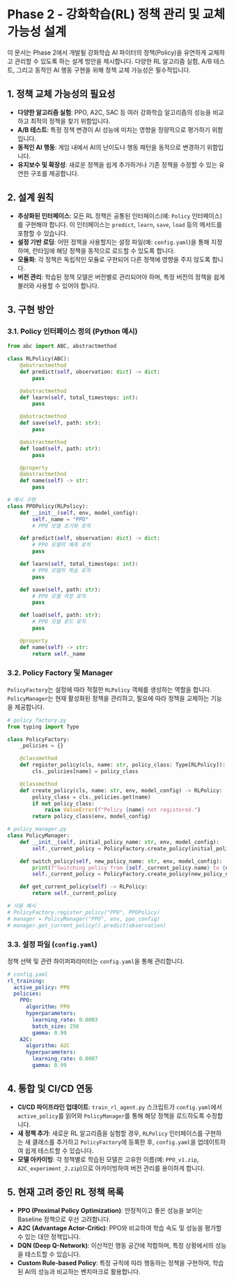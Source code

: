 # Phase 2 - 강화학습(RL) 정책 관리 및 교체 가능성 설계

이 문서는 Phase 2에서 개발될 강화학습 AI 파이터의 정책(Policy)을 유연하게 교체하고 관리할 수 있도록 하는 설계 방안을 제시합니다. 다양한 RL 알고리즘 실험, A/B 테스트, 그리고 동적인 AI 행동 구현을 위해 정책 교체 가능성은 필수적입니다.

## 1. 정책 교체 가능성의 필요성

*   **다양한 알고리즘 실험**: PPO, A2C, SAC 등 여러 강화학습 알고리즘의 성능을 비교하고 최적의 정책을 찾기 위함입니다.
*   **A/B 테스트**: 특정 정책 변경이 AI 성능에 미치는 영향을 정량적으로 평가하기 위함입니다.
*   **동적인 AI 행동**: 게임 내에서 AI의 난이도나 행동 패턴을 동적으로 변경하기 위함입니다.
*   **유지보수 및 확장성**: 새로운 정책을 쉽게 추가하거나 기존 정책을 수정할 수 있는 유연한 구조를 제공합니다.

## 2. 설계 원칙

*   **추상화된 인터페이스**: 모든 RL 정책은 공통된 인터페이스(예: `Policy` 인터페이스)를 구현해야 합니다. 이 인터페이스는 `predict`, `learn`, `save`, `load` 등의 메서드를 포함할 수 있습니다.
*   **설정 기반 로딩**: 어떤 정책을 사용할지는 설정 파일(예: `config.yaml`)을 통해 지정하며, 런타임에 해당 정책을 동적으로 로드할 수 있도록 합니다.
*   **모듈화**: 각 정책은 독립적인 모듈로 구현되어 다른 정책에 영향을 주지 않도록 합니다.
*   **버전 관리**: 학습된 정책 모델은 버전별로 관리되어야 하며, 특정 버전의 정책을 쉽게 불러와 사용할 수 있어야 합니다.

## 3. 구현 방안

### 3.1. Policy 인터페이스 정의 (Python 예시)

```python
from abc import ABC, abstractmethod

class RLPolicy(ABC):
    @abstractmethod
    def predict(self, observation: dict) -> dict:
        pass

    @abstractmethod
    def learn(self, total_timesteps: int):
        pass

    @abstractmethod
    def save(self, path: str):
        pass

    @abstractmethod
    def load(self, path: str):
        pass

    @property
    @abstractmethod
    def name(self) -> str:
        pass

# 예시 구현
class PPOPolicy(RLPolicy):
    def __init__(self, env, model_config):
        self._name = "PPO"
        # PPO 모델 초기화 로직

    def predict(self, observation: dict) -> dict:
        # PPO 모델의 예측 로직
        pass

    def learn(self, total_timesteps: int):
        # PPO 모델의 학습 로직
        pass

    def save(self, path: str):
        # PPO 모델 저장 로직
        pass

    def load(self, path: str):
        # PPO 모델 로드 로직
        pass

    @property
    def name(self) -> str:
        return self._name
```

### 3.2. Policy Factory 및 Manager

`PolicyFactory`는 설정에 따라 적절한 `RLPolicy` 객체를 생성하는 역할을 합니다. `PolicyManager`는 현재 활성화된 정책을 관리하고, 필요에 따라 정책을 교체하는 기능을 제공합니다.

```python
# policy_factory.py
from typing import Type

class PolicyFactory:
    _policies = {}

    @classmethod
    def register_policy(cls, name: str, policy_class: Type[RLPolicy]):
        cls._policies[name] = policy_class

    @classmethod
    def create_policy(cls, name: str, env, model_config) -> RLPolicy:
        policy_class = cls._policies.get(name)
        if not policy_class:
            raise ValueError(f"Policy {name} not registered.")
        return policy_class(env, model_config)

# policy_manager.py
class PolicyManager:
    def __init__(self, initial_policy_name: str, env, model_config):
        self._current_policy = PolicyFactory.create_policy(initial_policy_name, env, model_config)

    def switch_policy(self, new_policy_name: str, env, model_config):
        print(f"Switching policy from {self._current_policy.name} to {new_policy_name}")
        self._current_policy = PolicyFactory.create_policy(new_policy_name, env, model_config)

    def get_current_policy(self) -> RLPolicy:
        return self._current_policy

# 사용 예시
# PolicyFactory.register_policy("PPO", PPOPolicy)
# manager = PolicyManager("PPO", env, ppo_config)
# manager.get_current_policy().predict(observation)
```

### 3.3. 설정 파일 (`config.yaml`)

정책 선택 및 관련 하이퍼파라미터는 `config.yaml`을 통해 관리합니다.

```yaml
# config.yaml
rl_training:
  active_policy: PPO
  policies:
    PPO:
      algorithm: PPO
      hyperparameters:
        learning_rate: 0.0003
        batch_size: 256
        gamma: 0.99
    A2C:
      algorithm: A2C
      hyperparameters:
        learning_rate: 0.0007
        gamma: 0.99
```

## 4. 통합 및 CI/CD 연동

*   **CI/CD 파이프라인 업데이트**: `train_rl_agent.py` 스크립트가 `config.yaml`에서 `active_policy`를 읽어와 `PolicyManager`를 통해 해당 정책을 로드하도록 수정합니다.
*   **새 정책 추가**: 새로운 RL 알고리즘을 실험할 경우, `RLPolicy` 인터페이스를 구현하는 새 클래스를 추가하고 `PolicyFactory`에 등록한 후, `config.yaml`을 업데이트하여 쉽게 테스트할 수 있습니다.
*   **모델 아카이빙**: 각 정책별로 학습된 모델은 고유한 이름(예: `PPO_v1.zip`, `A2C_experiment_2.zip`)으로 아카이빙하여 버전 관리를 용이하게 합니다.

## 5. 현재 고려 중인 RL 정책 목록

*   **PPO (Proximal Policy Optimization)**: 안정적이고 좋은 성능을 보이는 Baseline 정책으로 우선 고려합니다.
*   **A2C (Advantage Actor-Critic)**: PPO와 비교하여 학습 속도 및 성능을 평가할 수 있는 대안 정책입니다.
*   **DQN (Deep Q-Network)**: 이산적인 행동 공간에 적합하며, 특정 상황에서의 성능을 테스트할 수 있습니다.
*   **Custom Rule-based Policy**: 특정 규칙에 따라 행동하는 정책을 구현하여, 학습된 AI의 성능과 비교하는 벤치마크로 활용합니다.
